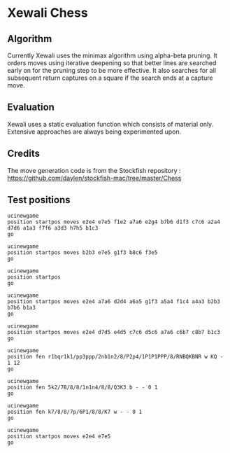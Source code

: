 # Xewali Chess

## Algorithm
Currently Xewali uses the minimax algorithm using alpha-beta pruning. It orders moves using iterative deepening so that better lines are searched early on for the pruning step to be more effective. It also searches for all subsequent return captures on a square if the search ends at a capture move.

## Evaluation
Xewali uses a static evaluation function which consists of material only. Extensive approaches are always being experimented upon.

## Credits
The move generation code is from the Stockfish repository : https://github.com/daylen/stockfish-mac/tree/master/Chess

## Test positions
```
ucinewgame
position startpos moves e2e4 e7e5 f1e2 a7a6 e2g4 b7b6 d1f3 c7c6 a2a4 d7d6 a1a3 f7f6 a3d3 h7h5 b1c3
go

ucinewgame
position startpos moves b2b3 e7e5 g1f3 b8c6 f3e5
go

ucinewgame
position startpos
go

ucinewgame
position startpos moves e2e4 a7a6 d2d4 a6a5 g1f3 a5a4 f1c4 a4a3 b2b3 b7b6 b1a3
go

ucinewgame
position startpos moves e2e4 d7d5 e4d5 c7c6 d5c6 a7a6 c6b7 c8b7 b1c3
go

ucinewgame
position fen r1bqr1k1/pp3ppp/2nb1n2/8/P2p4/1P1P1PPP/8/RNBQKBNR w KQ - 1 12
go

ucinewgame
position fen 5k2/7B/8/8/1n1n4/8/8/Q3K3 b - - 0 1
go

ucinewgame
position fen k7/8/8/7p/6P1/8/8/K7 w - - 0 1
go

ucinewgame
position startpos moves e2e4 e7e5
go
```
